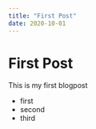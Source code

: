 ```yaml
---
title: "First Post"
date: 2020-10-01
---
```


# First Post
This is my first blogpost
* first
* second
* third

